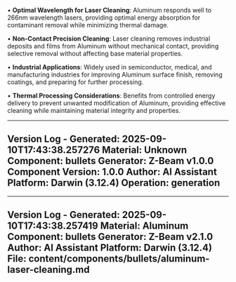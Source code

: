 • **Optimal Wavelength for Laser Cleaning**: Aluminum responds well to 266nm wavelength lasers, providing optimal energy absorption for contaminant removal while minimizing thermal damage.

• **Non-Contact Precision Cleaning**: Laser cleaning removes industrial deposits and films from Aluminum without mechanical contact, providing selective removal without affecting base material properties.

• **Industrial Applications**: Widely used in semiconductor, medical, and manufacturing industries for improving Aluminum surface finish, removing coatings, and preparing for further processing.

• **Thermal Processing Considerations**: Benefits from controlled energy delivery to prevent unwanted modification of Aluminum, providing effective cleaning while maintaining material integrity and properties.

---
Version Log - Generated: 2025-09-10T17:43:38.257276
Material: Unknown
Component: bullets
Generator: Z-Beam v1.0.0
Component Version: 1.0.0
Author: AI Assistant
Platform: Darwin (3.12.4)
Operation: generation
---

---
Version Log - Generated: 2025-09-10T17:43:38.257419
Material: Aluminum
Component: bullets
Generator: Z-Beam v2.1.0
Author: AI Assistant
Platform: Darwin (3.12.4)
File: content/components/bullets/aluminum-laser-cleaning.md
---